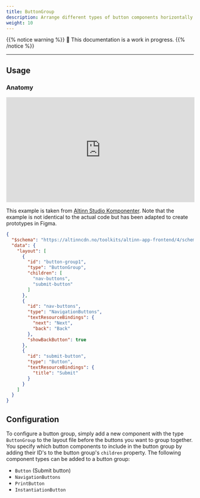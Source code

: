 ```yaml
---
title: ButtonGroup
description: Arrange different types of button components horizontally
weight: 10
---
```

{{% notice warning %}}
🚧 This documentation is a work in progress.
{{% /notice %}}

---
## Usage

<!-- Brief description of the component and how it is used. -->

### Anatomy
<iframe style="border: 1px solid rgba(0, 0, 0, 0.1);" width="100%" height="280" src="https://embed.figma.com/proto/ycDW0BPrMDW3SKZ56de4hY/https%3A%2F%2Fdocs.altinn.studio?page-id=0%3A1&node-id=113-7794&viewport=-814%2C659%2C1.32&scaling=contain&content-scaling=responsive&starting-point-node-id=113%3A7794&show-proto-sidebar=1&embed-host=share" allowfullscreen></iframe>

This example is taken from <a href="https://www.figma.com/community/file/1344307804742953785/altinn-studio-komponenter" target="_blank">Altinn Studio Komponenter</a>. Note that the example is not identical to the actual code but has been adapted to create prototypes in Figma.


```json
{
  "$schema": "https://altinncdn.no/toolkits/altinn-app-frontend/4/schemas/json/layout/layout.schema.v1.json",
  "data": {
    "layout": [
      {
        "id": "button-group1",
        "type": "ButtonGroup",
        "children": [
          "nav-buttons",
          "submit-button"
        ]
      },
      {
        "id": "nav-buttons",
        "type": "NavigationButtons",
        "textResourceBindings": {
          "next": "Next",
          "back": "Back"
        },
        "showBackButton": true
      },
      {
        "id": "submit-button",
        "type": "Button",
        "textResourceBindings": {
          "title": "Submit"
        }
      }
    ]
  }
}
```

## Configuration

To configure a button group, simply add a new component with the type `ButtonGroup` to the layout file before the buttons you want to group together.
You specify which button components to include in the button group by adding their ID's to the button group's `children` property.
The following component types can be added to a button group:

- `Button` (Submit button)
- `NavigationButtons`
- `PrintButton`
- `InstantiationButton`
<!-- - `ActionButton` -->
